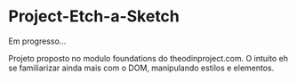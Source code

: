 # Project-Etch-a-Sketch
Em progresso...

Projeto proposto no modulo foundations do theodinproject.com. O intuito eh se familiarizar ainda mais com o DOM, manipulando estilos e elementos.


